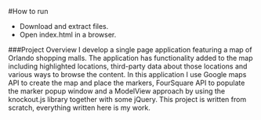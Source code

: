 #How to run
- Download and extract files.
- Open index.html in a browser.

###Project Overview
I develop a single page application featuring a map of Orlando shopping malls. The application has functionality added to the map including highlighted locations, third-party data about those locations and various ways to browse the content. In this application I use Google maps API to create the map and place the markers, FourSquare API to populate the marker popup window and a ModelView approach by using the knockout.js library together with some jQuery. This project is written from scratch, everything written here is my work.

